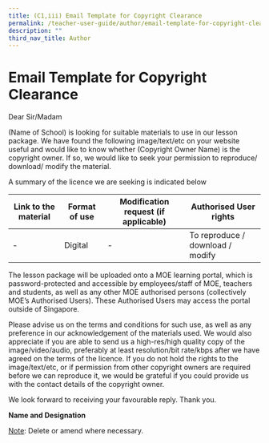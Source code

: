 ```yaml
---
title: (C1,iii) Email Template for Copyright Clearance
permalink: /teacher-user-guide/author/email-template-for-copyright-clearance/
description: ""
third_nav_title: Author
---
```

<h1 id="email-template-for-copyright-clearance">Email Template for Copyright Clearance</h1>
<p>Dear Sir/Madam</p>
<p>(Name of School) is looking for suitable materials to use in our lesson package. We have found the following image/text/etc on your website useful and would like to know whether (Copyright Owner Name) is the copyright owner. If so, we would like to seek your permission to reproduce/ download/ modify the material.</p>
<p>A summary of the licence we are seeking is indicated below</p>

<table>
  <thead>
    <tr>
      <th>Link to the material</th>
      <th>Format of use</th>
      <th>Modification request (if applicable)</th>
      <th>Authorised User rights</th>
    </tr>
  </thead>
  <tbody>
    <tr>
      <td>-</td>
      <td>Digital</td>
      <td>-</td>
      <td>To reproduce / download / modify</td>
    </tr>
  </tbody>
</table>

<p>The lesson package will be uploaded onto a MOE learning portal, which is password-protected and accessible by employees/staff of MOE, teachers and students, as well as any other MOE authorised persons (collectively MOE’s Authorised Users). These Authorised Users may access the portal outside of Singapore.</p>
<p>Please advise us on the terms and conditions for such use, as well as any preference in our acknowledgement of the materials used. We would also appreciate if you are able to send us a high-res/high quality copy of the image/video/audio, preferably at least resolution/bit rate/kbps after we have agreed on the terms of the licence. If you do not hold the rights to the image/text/etc, or if permission from other copyright owners are required before we can reproduce it, we would be grateful if you could provide us with the contact details of the copyright owner.</p>
<p>We look forward to receiving your favourable reply. Thank you.</p>
<p><strong>Name and Designation</strong></p>
<p><u>Note</u>: Delete or amend where necessary.</p>